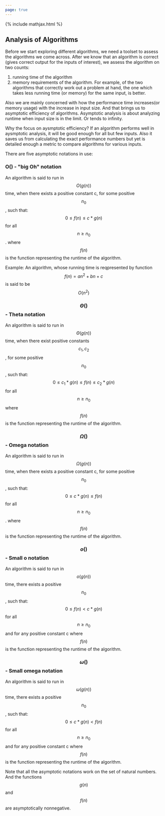 ```yaml
---
page: true
---
```

{% include mathjax.html %}

## Analysis of Algorithms

Before we start exploring different algorithms, we need a toolset to assess the algorithms we come across.
After we know that an algorithm is correct (gives correct output for the inputs of interest), we assess the algorithm on two counts:
1) running time of the algorithm
2) memory requirements of the algorithm.
For example, of the two algorithms that correctly work out a problem at hand, the one which takes less running time (or memory) for the same input, is better.

Also we are mainly concerned with how the performance time increases(or memory usage) with the increase in input size.
And that brings us to asymptotic efficiency of algorithms.
Asymptotic analysis is about analyzing runtime when input size is in the limit. Or tends to infinity.
 
Why the focus on aysmptotic efficiency?
If an algorithm performs well in aysmptotic analysis, it will be good enough for all but few inputs.
Also it saves us from calculating the exact performance numbers but yet is detailed enough a metric to compare algorithms for various inputs.


There are five asymptotic notations in use:

### O() - "big Oh" notation

An algorithm is said to run in $$O(g(n))$$ time, when there exists a positive constant c, for some positive $$ n_0 $$, such that:
$$ 0 \le f(n) \le c * g(n) $$ for all $$ n  \ge n_0 $$.
where $$f(n) $$ is the function representing the runtime of the algorithm.

Example:
An algorithm, whose running time is reqpresented by function $$f(n) = an^2 + bn +c $$ is said to be  $$ O(n^2) $$


### $$\Theta()$$ - Theta notation 

An algorithm is said to run in $$ \Theta(g(n)) $$ time, when there exist positive constants $$ c_1 , c_2 $$, for some positive $$ n_0 $$, such that:
$$ 0 \le c_1 * g(n) \le f(n) \le c_2 * g(n) $$ for all $$ n \ge n_0 $$
where $$ f(n) $$ is the function representing the runtime of the algorithm.

### $$\Omega()$$ - Omega notation

An algorithm is said to run in $$\Omega(g(n))$$ time, when there exists a positive constant c, for some positive $$ n_0 $$, such that:
$$ 0 \le  c * g(n) \le f(n) $$ for all $$ n  \ge n_0 $$.
where $$f(n) $$ is the function representing the runtime of the algorithm.

### $$o()$$ - Small o notation

An algorithm is said to run in $$o(g(n))$$ time, there exists a positive $$ n_0 $$, such that:
$$ 0 \le f(n) \lt c * g(n) $$ for all $$ n  \ge n_0 $$ and for any positive constant c
where $$f(n) $$ is the function representing the runtime of the algorithm.

### $$\omega()$$ - Small omega notation

An algorithm is said to run in $$\omega(g(n))$$ time, there exists a positive $$ n_0 $$, such that:
$$ 0 \le c * g(n) \lt f(n) $$ for all $$ n  \ge n_0 $$ and for any positive constant c
where $$f(n) $$ is the function representing the runtime of the algorithm.


Note that all the asymptotic notations work on the set of natural numbers. And the functions $$g(n)$$ and $$f(n)$$ are asymptotically nonnegative.

